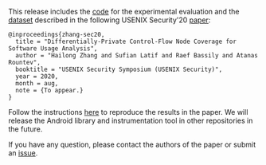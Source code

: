 This release includes the [code](code) for the experimental evaluation and the [dataset](https://github.com/presto-osu/sec20/releases/tag/dataset) described in the following USENIX Security'20 [paper](http://web.cse.ohio-state.edu/presto/pubs/sec20.pdf):

```
@inproceedings{zhang-sec20,
  title = "Differentially-Private Control-Flow Node Coverage for Software Usage Analysis",
  author = "Hailong Zhang and Sufian Latif and Raef Bassily and Atanas Rountev",
  booktitle = "USENIX Security Symposium (USENIX Security)",
  year = 2020,
  month = aug,
  note = {To appear.}
}
```

Follow the instructions [here](code) to reproduce the results in the paper.
We will release the Android library and instrumentation tool in other repositories in the future.

If you have any question, please contact the authors of the paper or submit an [issue](https://github.com/presto-osu/sec20/issues/new?labels=question).
